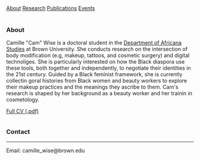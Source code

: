 

<body>

<div id="navbar">
    <a href="">About</a>
    <a href="research">Research</a>
    <a href="publications">Publications</a>
    <a href="events">Events</a>
</div>
<br>

<div class="row">
    <div id="main-content" class="column">
        <h3>About</h3>
        <p>Camille "Cam" Wise is a doctoral student in the
        <a href="[https://artsci.tamu.edu/english/index.html](https://africana.brown.edu/)",
        target="_blank">Department of Africana Studies</a> at Brown University.
        She conducts research on the intersection of body modification (e.g, makeup, tattoos, and cosmetic surgery) and digital technoliges. She is particularly interested on how the Black diaspora use these tools, both together and independently, to negotiate  their identities in the 21st century. Guided by a Black feminist framework, she is currently collectin goral histories from Black women and beauty workers to explore their makeup practices and the meanings they ascribe to them. Cam's research is shaped by her background as a beauty worker and her trainin in cosmetology.  </p> <p><a href="docs/shoemaker_cv.pdf">Full CV
        (.pdf)</a></p>
    </div>
    <div id="sidebar" class="column">
        <h3>Contact</h3>
        <hr>
        <p>Email: camille_wise@brown.edu</p>

</div>
	
</body>
</html>

